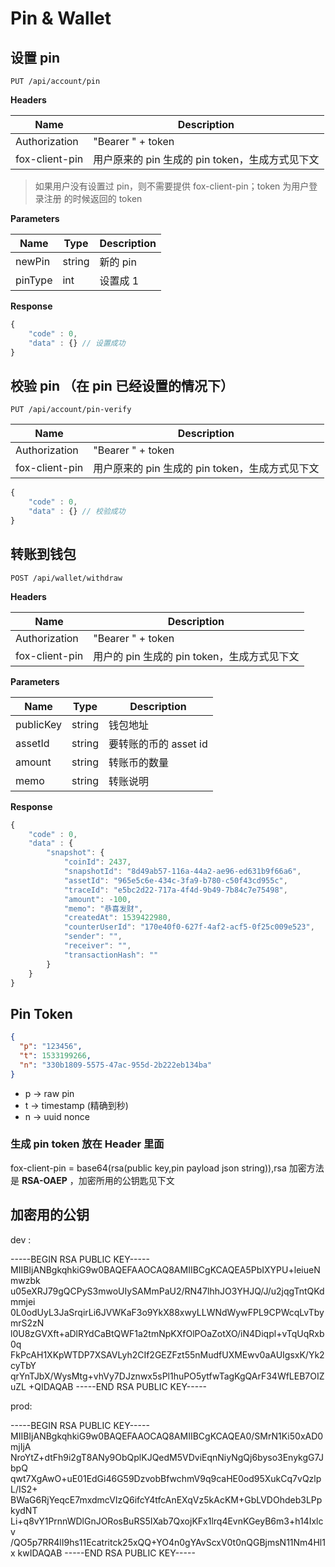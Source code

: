# Pin & Wallet

## 设置 pin

```
PUT /api/account/pin
```

**Headers**

| Name           | Description                                     |
| -------------- | ----------------------------------------------- |
| Authorization  | "Bearer " + token                               |
| fox-client-pin | 用户原来的 pin 生成的 pin token，生成方式见下文 |

> 如果用户没有设置过 pin，则不需要提供 fox-client-pin；token 为用户登录注册
> 的时候返回的 token

**Parameters**

| Name    | Type   | Description |
| ------- | ------ | ----------- |
| newPin  | string | 新的 pin    |
| pinType | int    | 设置成 1    |

**Response**

```javascript
{
    "code" : 0,
    "data" : {} // 设置成功
}
```

## 校验 pin （在 pin 已经设置的情况下）

```
PUT /api/account/pin-verify
```

| Name           | Description                                     |
| -------------- | ----------------------------------------------- |
| Authorization  | "Bearer " + token                               |
| fox-client-pin | 用户原来的 pin 生成的 pin token，生成方式见下文 |

```javascript
{
    "code" : 0,
    "data" : {} // 校验成功
}
```

## 转账到钱包

```
POST /api/wallet/withdraw
```

**Headers**

| Name           | Description                                 |
| -------------- | ------------------------------------------- |
| Authorization  | "Bearer " + token                           |
| fox-client-pin | 用户的 pin 生成的 pin token，生成方式见下文 |

**Parameters**

| Name      | Type   | Description           |
| --------- | ------ | --------------------- |
| publicKey | string | 钱包地址              |
| assetId   | string | 要转账的币的 asset id |
| amount    | string | 转账币的数量          |
| memo      | string | 转账说明              |

**Response**

```javascript
{
    "code" : 0,
    "data" : {
        "snapshot": {
            "coinId": 2437,
            "snapshotId": "8d49ab57-116a-44a2-ae96-ed631b9f66a6",
            "assetId": "965e5c6e-434c-3fa9-b780-c50f43cd955c",
            "traceId": "e5bc2d22-717a-4f4d-9b49-7b84c7e75498",
            "amount": -100,
            "memo": "恭喜发财",
            "createdAt": 1539422980,
            "counterUserId": "170e40f0-627f-4af2-acf5-0f25c009e523",
            "sender": "",
            "receiver": "",
            "transactionHash": ""
        }
    }
}
```

## Pin Token

```json
{
  "p": "123456",
  "t": 1533199266,
  "n": "330b1809-5575-47ac-955d-2b222eb134ba"
}
```

- p -> raw pin
- t -> timestamp (精确到秒)
- n -> uuid nonce

### 生成 pin token 放在 Header 里面

fox-client-pin = base64(rsa(public key,pin payload json string)),rsa 加密方法是 **RSA-OAEP** ，加密所用的公钥匙见下文

## 加密用的公钥

dev :

-----BEGIN RSA PUBLIC KEY----- MIIBIjANBgkqhkiG9w0BAQEFAAOCAQ8AMIIBCgKCAQEA5PbIXYPU+leiueNmwzbk u05eXRJ79gQCPyS3mwoUIySAMmPaU2/RN47lhhJO3YHJQ/J/u2jqgTntQKdmmjei 0L0odUyL3JaSrqirLi6JVWKaF3o9YkX88xwyLLWNdWywFPL9CPWcqLvTbymrS2zN l0U8zGVXft+aDlRYdCaBtQWF1a2tmNpKXfOlPOaZotXO/iN4Diqpl+vTqUqRxb0q FkPcAH1XKpWTDP7XSAVLyh2CIf2GEZFzt55nMudfUXMEwv0aAUIgsxK/Yk2cyTbY qrYnTJbX/WysMtg+vhVy7DJznwx5sPl1huPO5ytfwTagKgQArF34WfLEB7OIZuZL +QIDAQAB -----END RSA PUBLIC KEY-----

prod:

-----BEGIN RSA PUBLIC KEY----- MIIBIjANBgkqhkiG9w0BAQEFAAOCAQ8AMIIBCgKCAQEA0/SMrN1Ki50xAD0mjIjA NroYtZ+dtFh9i2gT8ANy9ObQplKJQedM5VDviEqnNiyNgQj6byso3EnykgG7JbpQ qwt7XgAwO+uE01EdGi46G59DzvobBfwchmV9q9caHE0od95XukCq7vQzlpL/IS2+ BWaG6RjYeqcE7mxdmcVIzQ6ifcY4tfcAnEXqVz5kAcKM+GbLVDOhdeb3LPpkydNT Li+q8vY1PrnnWDlGnJORosBuRS5IXab7QxojKFx1lrq4EvnKGeyB6m3+h14Ixlcv /QO5p7RR4lI9hs11Ecatritck25xQQ+YO4n0gYAvScxV0t0nQGBjmsN11Nm4Hl1x kwIDAQAB -----END RSA PUBLIC KEY-----

